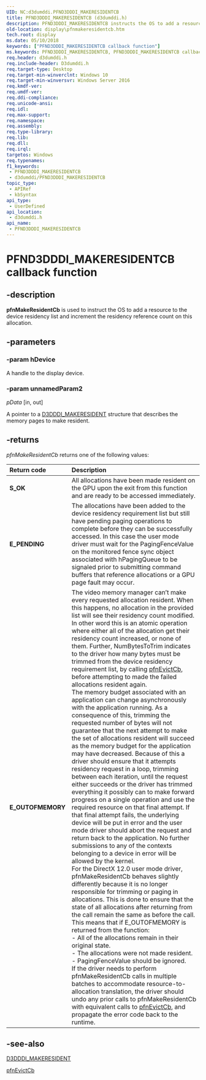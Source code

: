 ```yaml
---
UID: NC:d3dumddi.PFND3DDDI_MAKERESIDENTCB
title: PFND3DDDI_MAKERESIDENTCB (d3dumddi.h)
description: PFND3DDDI_MAKERESIDENTCB instructs the OS to add a resource to the device residency list and to increment the residency reference count on this allocation.
old-location: display\pfnmakeresidentcb.htm
tech.root: display
ms.date: 05/10/2018
keywords: ["PFND3DDDI_MAKERESIDENTCB callback function"]
ms.keywords: PFND3DDDI_MAKERESIDENTCB, PFND3DDDI_MAKERESIDENTCB callback, d3dumddi/pfnMakeResidentCb, display.pfnmakeresidentcb, pfnMakeResidentCb, pfnMakeResidentCb callback function [Display Devices]
req.header: d3dumddi.h
req.include-header: D3dumddi.h
req.target-type: Desktop
req.target-min-winverclnt: Windows 10
req.target-min-winversvr: Windows Server 2016
req.kmdf-ver: 
req.umdf-ver: 
req.ddi-compliance: 
req.unicode-ansi: 
req.idl: 
req.max-support: 
req.namespace: 
req.assembly: 
req.type-library: 
req.lib: 
req.dll: 
req.irql: 
targetos: Windows
req.typenames: 
f1_keywords:
 - PFND3DDDI_MAKERESIDENTCB
 - d3dumddi/PFND3DDDI_MAKERESIDENTCB
topic_type:
 - APIRef
 - kbSyntax
api_type:
 - UserDefined
api_location:
 - d3dumddi.h
api_name:
 - PFND3DDDI_MAKERESIDENTCB
---
```


# PFND3DDDI_MAKERESIDENTCB callback function


## -description

<b>pfnMakeResidentCb</b> is used to instruct the OS to add a resource to the device residency list and increment the residency reference count on this allocation.

## -parameters

### -param hDevice

A handle to the display device.

### -param unnamedParam2

*pData* [in, out]

A pointer to a <a href="/windows-hardware/drivers/ddi/d3dukmdt/ns-d3dukmdt-d3dddi_makeresident">D3DDDI_MAKERESIDENT</a> structure that describes the memory pages to make resident.

## -returns

<i>pfnMakeResidentCb</i> returns one of the following values:

| **Return code** | **Description** | 
|:--|:--|
| **S_OK** | All allocations have been made resident on the GPU upon the exit from this function and are ready to be accessed immediately. | 
| **E_PENDING** | The allocations have been added to the device residency requirement list but still have pending paging operations to complete before they can be successfully accessed. In this case the user mode driver must wait for the PagingFenceValue on the monitored fence sync object associated with hPagingQueue to be signaled prior to submitting command buffers that reference allocations or a GPU page fault may occur. | 
| **E_OUTOFMEMORY** | The video memory manager can’t make every requested allocation resident. When this happens, no allocation in the provided list will see their residency count modified. In other word this is an atomic operation where either all of the allocation get their residency count increased, or none of them. Further, NumBytesToTrim indicates to the driver how many bytes must be trimmed from the device residency requirement list, by calling [pfnEvictCb](./nc-d3dumddi-pfnd3dddi_evictcb.md), before attempting to made the failed allocations resident again.<br/>The memory budget associated with an application can change asynchronously with the application running. As a consequence of this, trimming the requested number of bytes will not guarantee that the next attempt to make the set of allocations resident will succeed as the memory budget for the application may have decreased. Because of this a driver should ensure that it attempts residency request in a loop, trimming between each iteration, until the request either succeeds or the driver has trimmed everything it possibly can to make forward progress on a single operation and use the required resource on that final attempt. If that final attempt fails, the underlying device will be put in error and the user mode driver should abort the request and return back to the application. No further submissions to any of the contexts belonging to a device in error will be allowed by the kernel.<br/>For the DirectX 12.0 user mode driver, pfnMakeResidentCb behaves slightly differently because it is no longer responsible for trimming or paging in allocations. This is done to ensure that the state of all allocations after returning from the call remain the same as before the call. This means that if E_OUTOFMEMORY is returned from the function:<br/>- All of the allocations remain in their original state.<br/>- The allocations were not made resident.<br/>- PagingFenceValue should be ignored.<br/>If the driver needs to perform pfnMakeResidentCb calls in multiple batches to accommodate resource-to-allocation translation, the driver should undo any prior calls to pfnMakeResidentCb with equivalent calls to [pfnEvictCb](./nc-d3dumddi-pfnd3dddi_evictcb.md), and propagate the error code back to the runtime. |

## -see-also

<a href="/windows-hardware/drivers/ddi/d3dukmdt/ns-d3dukmdt-d3dddi_makeresident">D3DDDI_MAKERESIDENT</a>



<a href="/windows-hardware/drivers/ddi/d3dumddi/nc-d3dumddi-pfnd3dddi_evictcb">pfnEvictCb</a>

